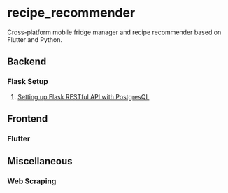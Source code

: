 # recipe_recommender
Cross-platform mobile fridge manager and recipe recommender based on Flutter and Python.

## Backend

### Flask Setup

1. [Setting up Flask RESTful API with PostgresQL](https://www.codementor.io/@dongido/how-to-build-restful-apis-with-python-and-flask-fh5x7zjrx)

## Frontend

### Flutter

## Miscellaneous

### Web Scraping
